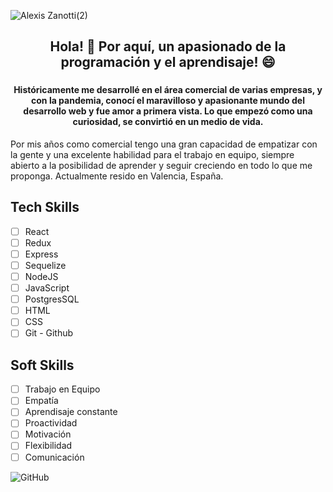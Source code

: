 
![Alexis Zanotti(2)](https://user-images.githubusercontent.com/84089185/141279731-925666a0-2064-4582-b798-e0054ddc4d35.png)

### 						<h2 align='Center'>Hola! 👋 Por aquí, un apasionado de la programación y el aprendisaje! 😄</h2>


### <h4 align='Center'> Históricamente me desarrollé en el área comercial de varias empresas, y con la pandemia, conocí el maravilloso y apasionante mundo del desarrollo web y fue amor a primera vista. Lo que empezó como una curiosidad, se convirtió en un medio de vida.
Por mis años como comercial tengo una gran capacidad de empatizar con la gente y una excelente habilidad para el trabajo en equipo, siempre abierto a la posibilidad de aprender y seguir creciendo en todo lo que me proponga.
Actualmente resido en Valencia, España. </h4>

## Tech Skills                 

- [ ] React                     
- [ ] Redux 
- [ ] Express
- [ ] Sequelize  
- [ ] NodeJS
- [ ] JavaScript
- [ ] PostgresSQL
- [ ] HTML
- [ ] CSS
- [ ] Git - Github

## Soft Skills

- [ ] Trabajo en Equipo
- [ ] Empatía
- [ ] Aprendisaje constante
- [ ] Proactividad
- [ ] Motivación
- [ ] Flexibilidad
- [ ] Comunicación

![GitHub](https://user-images.githubusercontent.com/84089185/141527323-65b7d28d-4aed-48d6-88da-82aa071f586b.png)
